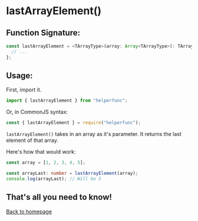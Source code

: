 # lastArrayElement()

## Function Signature:

```typescript
const lastArrayElement = <TArrayType>(array: Array<TArrayType>): TArrayType => {
  // ...
};
```

## Usage:

First, import it.

```typescript
import { lastArrayElement } from "helperfunc";
```

Or, in CommonJS syntax:

```javascript
const { lastArrayElement } = require("helperfunc");
```

`lastArrayElement()` takes in an array as it's parameter. It returns the last element of that array.

Here's how that would work:

```typescript
const array = [1, 2, 3, 4, 5];

const arrayLast: number = lastArrayElement(array);
console.log(arrayLast); // Will be 5
```

## That's all you need to know!

[Back to homepage](../index.md)
